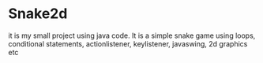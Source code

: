 # Snake2d
it is my small project using java code. It is a simple snake game using loops, conditional statements, actionlistener, keylistener, javaswing, 2d graphics etc
